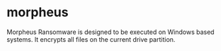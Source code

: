 # morpheus
Morpheus Ransomware is designed to be executed on Windows based systems. It encrypts all files on the current drive partition.
